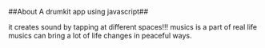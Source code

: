 ##About
A drumkit app using javascript##


it creates sound by tapping at different spaces!!!
musics is a part of real life
musics can bring a lot of life changes in peaceful ways.



